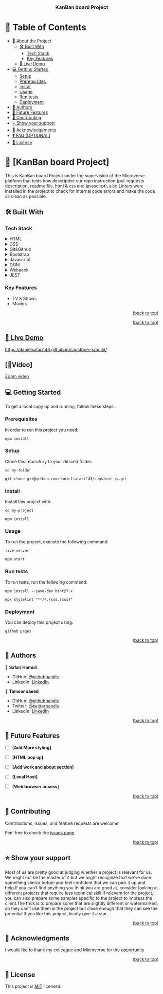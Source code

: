 <a name="readme-top"></a>


<!--
HOW TO USE:
This is an example of how you may give instructions on setting up your project locally.

Modify this file to match your project and remove sections that don't apply.

REQUIRED SECTIONS:
- Table of Contents
- About the Project
  - Built With
  - Live Demo
- Getting Started
- Authors
- Future Features
- Contributing
- Show your support
- Acknowledgements
- License

OPTIONAL SECTIONS:
- FAQ

After you're finished please remove all the comments and instructions!
-->

<div align="center">
  <!-- You are encouraged to replace this logo with your own! Otherwise you can also remove it. -->

  <h3><b>KanBan board Project</b></h3>

</div>

<!-- TABLE OF CONTENTS -->

# 📗 Table of Contents

- [📖 About the Project](#about-project)
  - [🛠 Built With](#built-with)
    - [Tech Stack](#tech-stack)
    - [Key Features](#key-features)
  - [🚀 Live Demo](#live-demo)
- [💻 Getting Started](#getting-started)
  - [Setup](#setup)
  - [Prerequisites](#prerequisites)
  - [Install](#install)
  - [Usage](#usage)
  - [Run tests](#run-tests)
  - [Deployment](#triangular_flag_on_post-deployment)
- [👥 Authors](#authors)
- [🔭 Future Features](#future-features)
- [🤝 Contributing](#contributing)
- [⭐️ Show your support](#support)
- [🙏 Acknowledgements](#acknowledgements)
- [❓ FAQ (OPTIONAL)](#faq)
- [📝 License](#license)

<!-- PROJECT DESCRIPTION -->

# 📖 [KanBan board Project] <a name="about-project"></a>


This is KanBan board Project under the supervision of the Microverse platform that tests how descriptive our repo instruction (pull requests description, readme file, html & css and javascirpt), also Linters were installed in the project to check for internal code errors and make the code as clean as possible.

## 🛠 Built With <a name="built-with"></a>

### Tech Stack <a name="tech-stack"></a>


<details>
  <summary>HTML</summary>
  
</details>

<details>
  <summary>CSS</summary>

</details>

<details>
<summary>Git&Github</summary>
 
</details>

<details>
<summary>Bootstrap</summary>
 
</details>

<details>
<summary>Javascript</summary>

</details>

<details>
<summary>DOM</summary>
 
</details>

<details>
<summary>Webpack</summary>
</details>

<details>
<summary>JEST</summary>
</details>

<!-- Features -->


### Key Features <a name="key-features"></a>

- TV & Shows 
- Movies 

<p align="right">(<a href="#readme-top">back to top</a>)</p>



<p align="right">(<a href="#readme-top">back to top</a>)</p>


 ## [🚀 Live Demo](#live-demo)

 https://danielsafari143.github.io/capstone-js/build/
 
  ## [🚀Video]
 [Zoom video](https://drive.google.com/file/d/1rOBlvYLnQLl3yxJEkwxZG229XSZMHEUB/view?usp=drive_link)

<!-- GETTING STARTED -->

## 💻 Getting Started <a name="getting-started"></a>

To get a local copy up and running, follow these steps.

### Prerequisites

In order to run this project you need:

`npm install`

### Setup

Clone this repository to your desired folder:

```cd my-folder```


```git clone git@github.com:danielsafari143/capstone-js.git```


### Install

Install this project with:

`cd my-project`


`npm install`


### Usage

To run the project, execute the following command:

`live server`

`npm start`

### Run tests

To run tests, run the following command:

`npm install --save-dev hint@7.x`

`npx stylelint "**/*.{css,scss}"`

### Deployment

You can deploy this project using:

`github pages`

<p align="right">(<a href="#readme-top">back to top</a>)</p>

<!-- AUTHORS -->

## 👥 Authors <a name="authors"></a>

👤 **Safari Hamuli**

- GitHub: [@githubhandle](https://github.com/danielsafari143)
- LinkedIn: [LinkedIn](https://www.linkedin.com/in/safari-daniel-a01744251/)

👤 **Tamoor saeed**

- GitHub: [@githubhandle](https://github.com/tamoorsaeed22)
- Twitter: [@twitterhandle](https://www.linkedin.com/in/tamoor-saeed-58912a233/)
- LinkedIn: [LinkedIn](https://linkedin.com/in/linkedinhandle)


<p align="right">(<a href="#readme-top">back to top</a>)</p>

<!-- FUTURE FEATURES -->

## 🔭 Future Features <a name="future-features"></a>


- [ ] **[Add More styling]**
- [ ] **[HTML pop up]**
- [ ] **[Add work and about section]**
- [ ] **[Local Host]**
- [ ] **[Web browser access]**


<p align="right">(<a href="#readme-top">back to top</a>)</p>

<!-- CONTRIBUTING -->

## 🤝 Contributing <a name="contributing"></a>

Contributions, issues, and feature requests are welcome!

Feel free to check the [issues page](../../issues/).

<p align="right">(<a href="#readme-top">back to top</a>)</p>

<!-- SUPPORT -->

## ⭐️ Show your support <a name="support"></a>


Most of us are pretty good at judging whether a project is relevant for us. We might not be the master of it but we might recognize that we’ve done something similar before and feel confident that we can pick it up and help.If you can’t find anything you think you are good at, consider looking at different projects that require less technical skill.If relevant for the project, you can also prepare some samples specific to the project to impress the client.The trick is to prepare some that are slightly different or watermarked, so they can’t use them in the project but close enough that they can see the potential If you like this project, kindly give it a star..

<p align="right">(<a href="#readme-top">back to top</a>)</p>

<!-- ACKNOWLEDGEMENTS -->

## 🙏 Acknowledgments <a name="acknowledgements"></a>


I would like to thank my colleague and Microverse for the opportunity

<p align="right">(<a href="#readme-top">back to top</a>)</p>



<!-- LICENSE -->

## 📝 License <a name="license"></a>

This project is [MIT](./License) licensed.
